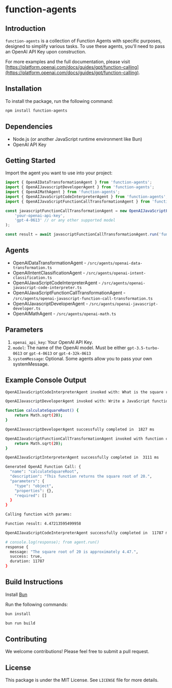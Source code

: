 # function-agents

## Introduction

`function-agents` is a collection of Function Agents with specific purposes, designed to simplify various tasks. To use these agents, you'll need to pass an OpenAI API Key upon construction.

For more examples and the full documentation, please visit [https://platform.openai.com/docs/guides/gpt/function-calling](https://platform.openai.com/docs/guides/gpt/function-calling).

## Installation

To install the package, run the following command:

```bash
npm install function-agents
```

## Dependencies

-   Node.js (or another JavaScript runtime environment like Bun)
-   OpenAI API Key

## Getting Started

Import the agent you want to use into your project:

```typescript
import { OpenAIDataTransformationAgent } from 'function-agents';
import { OpenAIJavascriptDeveloperAgent } from 'function-agents';
import { OpenAIMathAgent } from 'function-agents';
import { OpenAIJavaScriptCodeInterpreterAgent } from 'function-agents';
import { OpenAIJavaScriptFunctionCallTransformationAgent } from 'function-agents';

const javascriptFunctionCallTransformationAgent = new OpenAIJavaScriptFunctionCallTransformationAgent(
    'your-openai-api-key',
    'gpt-4-0613' // or any other supported model
);

const result = await javascriptFunctionCallTransformationAgent.run('function add(a, b) { return a + b; }');
```

## Agents
* OpenAIDataTransformationAgent - `/src/agents/openai-data-transformation.ts`
* OpenAIIntentClassificationAgent - `/src/agents/openai-intent-classification.ts`
* OpenAIJavaScriptCodeInterpreterAgent - `/src/agents/openai-javascript-code-interpreter.ts`
* OpenAIJavaScriptFunctionCallTransformationAgent - `/src/agents/openai-javascript-function-call-transformation.ts`
* OpenAIJavascriptDeveloperAgent - `/src/agents/openai-javascript-developer.ts`
* OpenAIMathAgent - `/src/agents/openai-math.ts`

## Parameters

1. `openai_api_key`: Your OpenAI API Key.
2. `model`: The name of the OpenAI model. Must be either `gpt-3.5-turbo-0613` or `gpt-4-0613` or `gpt-4-32k-0613`
3. `systemMessage`: Optional. Some agents allow you to pass your own systemMessage.

## Example Console Output

```bash
OpenAIJavaScriptCodeInterpreterAgent invoked with: What is the square root of 20? 

OpenAIJavascriptDeveloperAgent invoked with: Write a JavaScript function to calculate the square root of 20.

function calculateSquareRoot() {
    return Math.sqrt(20);
}

OpenAIJavascriptDeveloperAgent successfully completed in  1827 ms

OpenAIJavaScriptFunctionCallTransformationAgent invoked with function code and arguments: function calculateSquareRoot() {
    return Math.sqrt(20);
} 

OpenAIJavaScriptInterpreterAgent successfully completed in  3111 ms

Generated OpenAI Function Call: {
  "name": "calculateSquareRoot",
  "description": "This function returns the square root of 20.",
  "parameters": {
    "type": "object",
    "properties": {},
    "required": []
  }
}

Calling function with params: 

Function result: 4.47213595499958

OpenAIJavaScriptCodeInterpreterAgent successfully completed in  11787 ms

# console.log(response); from agent.run()
response {
  message: "The square root of 20 is approximately 4.47.",
  success: true,
  duration: 11787
}
```

## Build Instructions

Install [Bun](https://bun.sh/)

Run the following commands:

```bash
bun install

bun run build
```

## Contributing

We welcome contributions! Please feel free to submit a pull request.

## License

This package is under the MIT License. See `LICENSE` file for more details.
